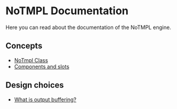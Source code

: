# NoTMPL Documentation
Here you can read about the documentation of the NoTMPL engine.

## Concepts
 - [NoTmpl Class](./notmpl)
 - [Components and slots](./components)

## Design choices
 - [What is output buffering?](./ob)
